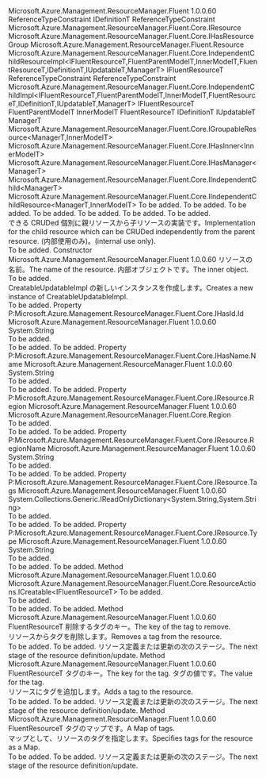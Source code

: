 <Type Name="IndependentChildResourceImpl&lt;IFluentResourceT,FluentParentModelT,InnerModelT,FluentResourceT,IDefinitionT,IUpdatableT,ManagerT&gt;" FullName="Microsoft.Azure.Management.ResourceManager.Fluent.Core.IndependentChildResourceImpl&lt;IFluentResourceT,FluentParentModelT,InnerModelT,FluentResourceT,IDefinitionT,IUpdatableT,ManagerT&gt;">
  <TypeSignature Language="C#" Value="public abstract class IndependentChildResourceImpl&lt;IFluentResourceT,FluentParentModelT,InnerModelT,FluentResourceT,IDefinitionT,IUpdatableT,ManagerT&gt; : Microsoft.Azure.Management.ResourceManager.Fluent.Core.IndependentChildImpl&lt;IFluentResourceT,FluentParentModelT,InnerModelT,FluentResourceT,IDefinitionT,IUpdatableT,ManagerT&gt;, Microsoft.Azure.Management.ResourceManager.Fluent.Core.IGroupableResource&lt;ManagerT,InnerModelT&gt;, Microsoft.Azure.Management.ResourceManager.Fluent.Core.IHasInner&lt;InnerModelT&gt;, Microsoft.Azure.Management.ResourceManager.Fluent.Core.IHasManager&lt;ManagerT&gt;, Microsoft.Azure.Management.ResourceManager.Fluent.Core.IIndependentChild&lt;ManagerT&gt;, Microsoft.Azure.Management.ResourceManager.Fluent.Core.IIndependentChildResource&lt;ManagerT,InnerModelT&gt; where IFluentResourceT : class, IDefinitionT where FluentParentModelT : class, IResource, IHasResourceGroup where InnerModelT : Resource where FluentResourceT : IndependentChildResourceImpl&lt;IFluentResourceT,FluentParentModelT,InnerModelT,FluentResourceT,IDefinitionT,IUpdatableT,ManagerT&gt;, IFluentResourceT where IDefinitionT : class where IUpdatableT : class" />
  <TypeSignature Language="ILAsm" Value=".class public auto ansi abstract beforefieldinit IndependentChildResourceImpl`7&lt;class (!IDefinitionT) IFluentResourceT, class (class Microsoft.Azure.Management.ResourceManager.Fluent.Core.IResource, class Microsoft.Azure.Management.ResourceManager.Fluent.Core.IHasResourceGroup) FluentParentModelT, (class Microsoft.Azure.Management.ResourceManager.Fluent.Resource) InnerModelT, (class Microsoft.Azure.Management.ResourceManager.Fluent.Core.IndependentChildResourceImpl`7&lt;!IFluentResourceT, !FluentParentModelT, !InnerModelT, !FluentResourceT, !IDefinitionT, !IUpdatableT, !ManagerT&gt;, !IFluentResourceT) FluentResourceT, class IDefinitionT, class IUpdatableT, ManagerT&gt; extends Microsoft.Azure.Management.ResourceManager.Fluent.Core.IndependentChildImpl`7&lt;!IFluentResourceT, !FluentParentModelT, !InnerModelT, !FluentResourceT, !IDefinitionT, !IUpdatableT, !ManagerT&gt; implements class Microsoft.Azure.Management.ResourceManager.Fluent.Core.IGroupableResource`2&lt;!ManagerT, !InnerModelT&gt;, class Microsoft.Azure.Management.ResourceManager.Fluent.Core.IHasId, class Microsoft.Azure.Management.ResourceManager.Fluent.Core.IHasInner`1&lt;!InnerModelT&gt;, class Microsoft.Azure.Management.ResourceManager.Fluent.Core.IHasManager`1&lt;!ManagerT&gt;, class Microsoft.Azure.Management.ResourceManager.Fluent.Core.IHasName, class Microsoft.Azure.Management.ResourceManager.Fluent.Core.IHasResourceGroup, class Microsoft.Azure.Management.ResourceManager.Fluent.Core.IIndependentChild`1&lt;!ManagerT&gt;, class Microsoft.Azure.Management.ResourceManager.Fluent.Core.IIndependentChildResource`2&lt;!ManagerT, !InnerModelT&gt;, class Microsoft.Azure.Management.ResourceManager.Fluent.Core.IResource, class Microsoft.Azure.Management.ResourceManager.Fluent.Core.ResourceActions.IIndexable" />
  <TypeSignature Language="DocId" Value="T:Microsoft.Azure.Management.ResourceManager.Fluent.Core.IndependentChildResourceImpl`7" />
  <TypeSignature Language="VB.NET" Value="Public MustInherit Class IndependentChildResourceImpl(Of IFluentResourceT, FluentParentModelT, InnerModelT, FluentResourceT, IDefinitionT, IUpdatableT, ManagerT)&#xA;Inherits IndependentChildImpl(Of IFluentResourceT, FluentParentModelT, InnerModelT, FluentResourceT, IDefinitionT, IUpdatableT, ManagerT)&#xA;Implements IGroupableResource(Of ManagerT, InnerModelT), IHasInner(Of InnerModelT), IHasManager(Of ManagerT), IIndependentChild(Of ManagerT), IIndependentChildResource(Of ManagerT, InnerModelT)" />
  <TypeSignature Language="F#" Value="type IndependentChildResourceImpl&lt;#'IDefinitionT, 'FluentParentModelT, 'InnerModelT, 'FluentResourceT, 'IDefinitionT, 'IUpdatableT, 'ManagerT (requires 'FluentParentModelT : null and 'FluentParentModelT :&gt; IResource and 'FluentParentModelT :&gt; IHasResourceGroup and 'InnerModelT :&gt; Resource and 'FluentResourceT :&gt; IndependentChildResourceImpl&lt;#'IDefinitionT, 'FluentParentModelT, 'InnerModelT, 'FluentResourceT, 'IDefinitionT, 'IUpdatableT, 'ManagerT&gt; and 'FluentResourceT :&gt; 'IFluentResourceT and 'IDefinitionT : null and 'IUpdatableT : null)&gt; = class&#xA;    inherit IndependentChildImpl&lt;#'IDefinitionT, 'FluentParentModelT, 'InnerModelT, 'FluentResourceT, 'IDefinitionT, 'IUpdatableT, 'ManagerT (requires 'FluentParentModelT : null and 'FluentParentModelT :&gt; IResource and 'FluentParentModelT :&gt; IHasResourceGroup and 'InnerModelT :&gt; Resource and 'FluentResourceT :&gt; IndependentChildResourceImpl&lt;#'IDefinitionT, 'FluentParentModelT, 'InnerModelT, 'FluentResourceT, 'IDefinitionT, 'IUpdatableT, 'ManagerT&gt; and 'FluentResourceT :&gt; 'IFluentResourceT and 'IDefinitionT : null and 'IUpdatableT : null)&gt;&#xA;    interface IIndependentChildResource&lt;'ManagerT, 'InnerModelT (requires 'InnerModelT :&gt; Resource)&gt;&#xA;    interface IGroupableResource&lt;'ManagerT, 'InnerModelT (requires 'InnerModelT :&gt; Resource)&gt;&#xA;    interface IResource&#xA;    interface IIndexable&#xA;    interface IHasId&#xA;    interface IHasName&#xA;    interface IHasResourceGroup&#xA;    interface IHasManager&lt;'ManagerT&gt;&#xA;    interface IHasInner&lt;'InnerModelT (requires 'InnerModelT :&gt; Resource)&gt;&#xA;    interface IIndependentChild&lt;'ManagerT&gt;" />
  <AssemblyInfo>
    <AssemblyName>Microsoft.Azure.Management.ResourceManager.Fluent</AssemblyName>
    <AssemblyVersion>1.0.0.60</AssemblyVersion>
  </AssemblyInfo>
  <TypeParameters>
    <TypeParameter Name="IFluentResourceT">
      <Constraints>
        <ParameterAttribute>ReferenceTypeConstraint</ParameterAttribute>
        <BaseTypeName>IDefinitionT</BaseTypeName>
      </Constraints>
    </TypeParameter>
    <TypeParameter Name="FluentParentModelT">
      <Constraints>
        <ParameterAttribute>ReferenceTypeConstraint</ParameterAttribute>
        <InterfaceName>Microsoft.Azure.Management.ResourceManager.Fluent.Core.IResource</InterfaceName>
        <InterfaceName>Microsoft.Azure.Management.ResourceManager.Fluent.Core.IHasResourceGroup</InterfaceName>
      </Constraints>
    </TypeParameter>
    <TypeParameter Name="InnerModelT">
      <Constraints>
        <BaseTypeName>Microsoft.Azure.Management.ResourceManager.Fluent.Resource</BaseTypeName>
      </Constraints>
    </TypeParameter>
    <TypeParameter Name="FluentResourceT">
      <Constraints>
        <BaseTypeName>Microsoft.Azure.Management.ResourceManager.Fluent.Core.IndependentChildResourceImpl&lt;IFluentResourceT,FluentParentModelT,InnerModelT,FluentResourceT,IDefinitionT,IUpdatableT,ManagerT&gt;</BaseTypeName>
        <BaseTypeName>IFluentResourceT</BaseTypeName>
      </Constraints>
    </TypeParameter>
    <TypeParameter Name="IDefinitionT">
      <Constraints>
        <ParameterAttribute>ReferenceTypeConstraint</ParameterAttribute>
      </Constraints>
    </TypeParameter>
    <TypeParameter Name="IUpdatableT">
      <Constraints>
        <ParameterAttribute>ReferenceTypeConstraint</ParameterAttribute>
      </Constraints>
    </TypeParameter>
    <TypeParameter Name="ManagerT" />
  </TypeParameters>
  <Base>
    <BaseTypeName>Microsoft.Azure.Management.ResourceManager.Fluent.Core.IndependentChildImpl&lt;IFluentResourceT,FluentParentModelT,InnerModelT,FluentResourceT,IDefinitionT,IUpdatableT,ManagerT&gt;</BaseTypeName>
    <BaseTypeArguments>
      <BaseTypeArgument TypeParamName="IFluentResourceT">IFluentResourceT</BaseTypeArgument>
      <BaseTypeArgument TypeParamName="FluentParentModelT">FluentParentModelT</BaseTypeArgument>
      <BaseTypeArgument TypeParamName="InnerResourceT">InnerModelT</BaseTypeArgument>
      <BaseTypeArgument TypeParamName="FluentResourceT">FluentResourceT</BaseTypeArgument>
      <BaseTypeArgument TypeParamName="IResourceT">IDefinitionT</BaseTypeArgument>
      <BaseTypeArgument TypeParamName="IUpdatableT">IUpdatableT</BaseTypeArgument>
      <BaseTypeArgument TypeParamName="ManagerT">ManagerT</BaseTypeArgument>
    </BaseTypeArguments>
  </Base>
  <Interfaces>
    <Interface>
      <InterfaceName>Microsoft.Azure.Management.ResourceManager.Fluent.Core.IGroupableResource&lt;ManagerT,InnerModelT&gt;</InterfaceName>
    </Interface>
    <Interface>
      <InterfaceName>Microsoft.Azure.Management.ResourceManager.Fluent.Core.IHasInner&lt;InnerModelT&gt;</InterfaceName>
    </Interface>
    <Interface>
      <InterfaceName>Microsoft.Azure.Management.ResourceManager.Fluent.Core.IHasManager&lt;ManagerT&gt;</InterfaceName>
    </Interface>
    <Interface>
      <InterfaceName>Microsoft.Azure.Management.ResourceManager.Fluent.Core.IIndependentChild&lt;ManagerT&gt;</InterfaceName>
    </Interface>
    <Interface>
      <InterfaceName>Microsoft.Azure.Management.ResourceManager.Fluent.Core.IIndependentChildResource&lt;ManagerT,InnerModelT&gt;</InterfaceName>
    </Interface>
  </Interfaces>
  <Docs>
    <typeparam name="IFluentResourceT">To be added.</typeparam>
    <typeparam name="FluentParentModelT">To be added.</typeparam>
    <typeparam name="InnerModelT">To be added.</typeparam>
    <typeparam name="FluentResourceT">To be added.</typeparam>
    <typeparam name="IDefinitionT">To be added.</typeparam>
    <typeparam name="IUpdatableT">To be added.</typeparam>
    <typeparam name="ManagerT">To be added.</typeparam>
    <summary>
             <span data-ttu-id="84e1d-101">できる CRUDed 個別に親リソースから子リソースの実装です。</span><span class="sxs-lookup"><span data-stu-id="84e1d-101">Implementation for the child resource which can be CRUDed independently from the parent resource.</span></span>
             <span data-ttu-id="84e1d-102">(内部使用のみ)。</span><span class="sxs-lookup"><span data-stu-id="84e1d-102">(internal use only).</span></span>
             </summary>
    <remarks>To be added.</remarks>
  </Docs>
  <Members>
    <Member MemberName=".ctor">
      <MemberSignature Language="C#" Value="protected IndependentChildResourceImpl (string name, InnerModelT innerObject, ManagerT manager);" />
      <MemberSignature Language="ILAsm" Value=".method familyhidebysig specialname rtspecialname instance void .ctor(string name, !InnerModelT innerObject, !ManagerT manager) cil managed" />
      <MemberSignature Language="DocId" Value="M:Microsoft.Azure.Management.ResourceManager.Fluent.Core.IndependentChildResourceImpl`7.#ctor(System.String,`2,`6)" />
      <MemberSignature Language="VB.NET" Value="Protected Sub New (name As String, innerObject As InnerModelT, manager As ManagerT)" />
      <MemberSignature Language="F#" Value="new Microsoft.Azure.Management.ResourceManager.Fluent.Core.IndependentChildResourceImpl&lt;#'IDefinitionT, 'FluentParentModelT, 'InnerModelT, 'FluentResourceT, 'IDefinitionT, 'IUpdatableT, 'ManagerT (requires 'FluentParentModelT : null and 'FluentParentModelT :&gt; Microsoft.Azure.Management.ResourceManager.Fluent.Core.IResource and 'FluentParentModelT :&gt; Microsoft.Azure.Management.ResourceManager.Fluent.Core.IHasResourceGroup and 'InnerModelT :&gt; Microsoft.Azure.Management.ResourceManager.Fluent.Resource and 'FluentResourceT :&gt; Microsoft.Azure.Management.ResourceManager.Fluent.Core.IndependentChildResourceImpl&lt;#'IDefinitionT, 'FluentParentModelT, 'InnerModelT, 'FluentResourceT, 'IDefinitionT, 'IUpdatableT, 'ManagerT&gt; and 'FluentResourceT :&gt; 'IFluentResourceT and 'IDefinitionT : null and 'IUpdatableT : null)&gt; : string * 'InnerModelT * 'ManagerT -&gt; Microsoft.Azure.Management.ResourceManager.Fluent.Core.IndependentChildResourceImpl&lt;#'IDefinitionT, 'FluentParentModelT, 'InnerModelT, 'FluentResourceT, 'IDefinitionT, 'IUpdatableT, 'ManagerT (requires 'FluentParentModelT : null and 'FluentParentModelT :&gt; Microsoft.Azure.Management.ResourceManager.Fluent.Core.IResource and 'FluentParentModelT :&gt; Microsoft.Azure.Management.ResourceManager.Fluent.Core.IHasResourceGroup and 'InnerModelT :&gt; Microsoft.Azure.Management.ResourceManager.Fluent.Resource and 'FluentResourceT :&gt; Microsoft.Azure.Management.ResourceManager.Fluent.Core.IndependentChildResourceImpl&lt;#'IDefinitionT, 'FluentParentModelT, 'InnerModelT, 'FluentResourceT, 'IDefinitionT, 'IUpdatableT, 'ManagerT&gt; and 'FluentResourceT :&gt; 'IFluentResourceT and 'IDefinitionT : null and 'IUpdatableT : null)&gt;" Usage="new Microsoft.Azure.Management.ResourceManager.Fluent.Core.IndependentChildResourceImpl&lt;#'IDefinitionT, 'FluentParentModelT, 'InnerModelT, 'FluentResourceT, 'IDefinitionT, 'IUpdatableT, 'ManagerT (requires 'FluentParentModelT : null and 'FluentParentModelT :&gt; Microsoft.Azure.Management.ResourceManager.Fluent.Core.IResource and 'FluentParentModelT :&gt; Microsoft.Azure.Management.ResourceManager.Fluent.Core.IHasResourceGroup and 'InnerModelT :&gt; Microsoft.Azure.Management.ResourceManager.Fluent.Resource and 'FluentResourceT :&gt; Microsoft.Azure.Management.ResourceManager.Fluent.Core.IndependentChildResourceImpl&lt;#'IDefinitionT, 'FluentParentModelT, 'InnerModelT, 'FluentResourceT, 'IDefinitionT, 'IUpdatableT, 'ManagerT&gt; and 'FluentResourceT :&gt; 'IFluentResourceT and 'IDefinitionT : null and 'IUpdatableT : null)&gt; (name, innerObject, manager)" />
      <MemberType>Constructor</MemberType>
      <AssemblyInfo>
        <AssemblyName>Microsoft.Azure.Management.ResourceManager.Fluent</AssemblyName>
        <AssemblyVersion>1.0.0.60</AssemblyVersion>
      </AssemblyInfo>
      <Parameters>
        <Parameter Name="name" Type="System.String" />
        <Parameter Name="innerObject" Type="InnerModelT" />
        <Parameter Name="manager" Type="ManagerT" />
      </Parameters>
      <Docs>
        <param name="name"><span data-ttu-id="84e1d-103">リソースの名前。</span><span class="sxs-lookup"><span data-stu-id="84e1d-103">The name of the resource.</span></span></param>
        <param name="innerObject"><span data-ttu-id="84e1d-104">内部オブジェクトです。</span><span class="sxs-lookup"><span data-stu-id="84e1d-104">The inner object.</span></span></param>
        <param name="manager">To be added.</param>
        <summary>
             <span data-ttu-id="84e1d-105">CreatableUpdatableImpl の新しいインスタンスを作成します。</span><span class="sxs-lookup"><span data-stu-id="84e1d-105">Creates a new instance of CreatableUpdatableImpl.</span></span>
             </summary>
        <remarks>To be added.</remarks>
      </Docs>
    </Member>
    <Member MemberName="Id">
      <MemberSignature Language="C#" Value="public override string Id { get; }" />
      <MemberSignature Language="ILAsm" Value=".property instance string Id" />
      <MemberSignature Language="DocId" Value="P:Microsoft.Azure.Management.ResourceManager.Fluent.Core.IndependentChildResourceImpl`7.Id" />
      <MemberSignature Language="VB.NET" Value="Public Overrides ReadOnly Property Id As String" />
      <MemberSignature Language="F#" Value="member this.Id : string" Usage="Microsoft.Azure.Management.ResourceManager.Fluent.Core.IndependentChildResourceImpl&lt;#'IDefinitionT, 'FluentParentModelT, 'InnerModelT, 'FluentResourceT, 'IDefinitionT, 'IUpdatableT, 'ManagerT (requires 'FluentParentModelT : null and 'FluentParentModelT :&gt; Microsoft.Azure.Management.ResourceManager.Fluent.Core.IResource and 'FluentParentModelT :&gt; Microsoft.Azure.Management.ResourceManager.Fluent.Core.IHasResourceGroup and 'InnerModelT :&gt; Microsoft.Azure.Management.ResourceManager.Fluent.Resource and 'FluentResourceT :&gt; Microsoft.Azure.Management.ResourceManager.Fluent.Core.IndependentChildResourceImpl&lt;#'IDefinitionT, 'FluentParentModelT, 'InnerModelT, 'FluentResourceT, 'IDefinitionT, 'IUpdatableT, 'ManagerT&gt; and 'FluentResourceT :&gt; 'IFluentResourceT and 'IDefinitionT : null and 'IUpdatableT : null)&gt;.Id" />
      <MemberType>Property</MemberType>
      <Implements>
        <InterfaceMember>P:Microsoft.Azure.Management.ResourceManager.Fluent.Core.IHasId.Id</InterfaceMember>
      </Implements>
      <AssemblyInfo>
        <AssemblyName>Microsoft.Azure.Management.ResourceManager.Fluent</AssemblyName>
        <AssemblyVersion>1.0.0.60</AssemblyVersion>
      </AssemblyInfo>
      <ReturnValue>
        <ReturnType>System.String</ReturnType>
      </ReturnValue>
      <Docs>
        <summary>To be added.</summary>
        <value>To be added.</value>
        <remarks>To be added.</remarks>
      </Docs>
    </Member>
    <Member MemberName="Name">
      <MemberSignature Language="C#" Value="public string Name { get; }" />
      <MemberSignature Language="ILAsm" Value=".property instance string Name" />
      <MemberSignature Language="DocId" Value="P:Microsoft.Azure.Management.ResourceManager.Fluent.Core.IndependentChildResourceImpl`7.Name" />
      <MemberSignature Language="VB.NET" Value="Public ReadOnly Property Name As String" />
      <MemberSignature Language="F#" Value="member this.Name : string" Usage="Microsoft.Azure.Management.ResourceManager.Fluent.Core.IndependentChildResourceImpl&lt;#'IDefinitionT, 'FluentParentModelT, 'InnerModelT, 'FluentResourceT, 'IDefinitionT, 'IUpdatableT, 'ManagerT (requires 'FluentParentModelT : null and 'FluentParentModelT :&gt; Microsoft.Azure.Management.ResourceManager.Fluent.Core.IResource and 'FluentParentModelT :&gt; Microsoft.Azure.Management.ResourceManager.Fluent.Core.IHasResourceGroup and 'InnerModelT :&gt; Microsoft.Azure.Management.ResourceManager.Fluent.Resource and 'FluentResourceT :&gt; Microsoft.Azure.Management.ResourceManager.Fluent.Core.IndependentChildResourceImpl&lt;#'IDefinitionT, 'FluentParentModelT, 'InnerModelT, 'FluentResourceT, 'IDefinitionT, 'IUpdatableT, 'ManagerT&gt; and 'FluentResourceT :&gt; 'IFluentResourceT and 'IDefinitionT : null and 'IUpdatableT : null)&gt;.Name" />
      <MemberType>Property</MemberType>
      <Implements>
        <InterfaceMember>P:Microsoft.Azure.Management.ResourceManager.Fluent.Core.IHasName.Name</InterfaceMember>
      </Implements>
      <AssemblyInfo>
        <AssemblyName>Microsoft.Azure.Management.ResourceManager.Fluent</AssemblyName>
        <AssemblyVersion>1.0.0.60</AssemblyVersion>
      </AssemblyInfo>
      <ReturnValue>
        <ReturnType>System.String</ReturnType>
      </ReturnValue>
      <Docs>
        <summary>To be added.</summary>
        <value>To be added.</value>
        <remarks>To be added.</remarks>
      </Docs>
    </Member>
    <Member MemberName="Region">
      <MemberSignature Language="C#" Value="public Microsoft.Azure.Management.ResourceManager.Fluent.Core.Region Region { get; }" />
      <MemberSignature Language="ILAsm" Value=".property instance class Microsoft.Azure.Management.ResourceManager.Fluent.Core.Region Region" />
      <MemberSignature Language="DocId" Value="P:Microsoft.Azure.Management.ResourceManager.Fluent.Core.IndependentChildResourceImpl`7.Region" />
      <MemberSignature Language="VB.NET" Value="Public ReadOnly Property Region As Region" />
      <MemberSignature Language="F#" Value="member this.Region : Microsoft.Azure.Management.ResourceManager.Fluent.Core.Region" Usage="Microsoft.Azure.Management.ResourceManager.Fluent.Core.IndependentChildResourceImpl&lt;#'IDefinitionT, 'FluentParentModelT, 'InnerModelT, 'FluentResourceT, 'IDefinitionT, 'IUpdatableT, 'ManagerT (requires 'FluentParentModelT : null and 'FluentParentModelT :&gt; Microsoft.Azure.Management.ResourceManager.Fluent.Core.IResource and 'FluentParentModelT :&gt; Microsoft.Azure.Management.ResourceManager.Fluent.Core.IHasResourceGroup and 'InnerModelT :&gt; Microsoft.Azure.Management.ResourceManager.Fluent.Resource and 'FluentResourceT :&gt; Microsoft.Azure.Management.ResourceManager.Fluent.Core.IndependentChildResourceImpl&lt;#'IDefinitionT, 'FluentParentModelT, 'InnerModelT, 'FluentResourceT, 'IDefinitionT, 'IUpdatableT, 'ManagerT&gt; and 'FluentResourceT :&gt; 'IFluentResourceT and 'IDefinitionT : null and 'IUpdatableT : null)&gt;.Region" />
      <MemberType>Property</MemberType>
      <Implements>
        <InterfaceMember>P:Microsoft.Azure.Management.ResourceManager.Fluent.Core.IResource.Region</InterfaceMember>
      </Implements>
      <AssemblyInfo>
        <AssemblyName>Microsoft.Azure.Management.ResourceManager.Fluent</AssemblyName>
        <AssemblyVersion>1.0.0.60</AssemblyVersion>
      </AssemblyInfo>
      <ReturnValue>
        <ReturnType>Microsoft.Azure.Management.ResourceManager.Fluent.Core.Region</ReturnType>
      </ReturnValue>
      <Docs>
        <summary>To be added.</summary>
        <value>To be added.</value>
        <remarks>To be added.</remarks>
      </Docs>
    </Member>
    <Member MemberName="RegionName">
      <MemberSignature Language="C#" Value="public string RegionName { get; }" />
      <MemberSignature Language="ILAsm" Value=".property instance string RegionName" />
      <MemberSignature Language="DocId" Value="P:Microsoft.Azure.Management.ResourceManager.Fluent.Core.IndependentChildResourceImpl`7.RegionName" />
      <MemberSignature Language="VB.NET" Value="Public ReadOnly Property RegionName As String" />
      <MemberSignature Language="F#" Value="member this.RegionName : string" Usage="Microsoft.Azure.Management.ResourceManager.Fluent.Core.IndependentChildResourceImpl&lt;#'IDefinitionT, 'FluentParentModelT, 'InnerModelT, 'FluentResourceT, 'IDefinitionT, 'IUpdatableT, 'ManagerT (requires 'FluentParentModelT : null and 'FluentParentModelT :&gt; Microsoft.Azure.Management.ResourceManager.Fluent.Core.IResource and 'FluentParentModelT :&gt; Microsoft.Azure.Management.ResourceManager.Fluent.Core.IHasResourceGroup and 'InnerModelT :&gt; Microsoft.Azure.Management.ResourceManager.Fluent.Resource and 'FluentResourceT :&gt; Microsoft.Azure.Management.ResourceManager.Fluent.Core.IndependentChildResourceImpl&lt;#'IDefinitionT, 'FluentParentModelT, 'InnerModelT, 'FluentResourceT, 'IDefinitionT, 'IUpdatableT, 'ManagerT&gt; and 'FluentResourceT :&gt; 'IFluentResourceT and 'IDefinitionT : null and 'IUpdatableT : null)&gt;.RegionName" />
      <MemberType>Property</MemberType>
      <Implements>
        <InterfaceMember>P:Microsoft.Azure.Management.ResourceManager.Fluent.Core.IResource.RegionName</InterfaceMember>
      </Implements>
      <AssemblyInfo>
        <AssemblyName>Microsoft.Azure.Management.ResourceManager.Fluent</AssemblyName>
        <AssemblyVersion>1.0.0.60</AssemblyVersion>
      </AssemblyInfo>
      <ReturnValue>
        <ReturnType>System.String</ReturnType>
      </ReturnValue>
      <Docs>
        <summary>To be added.</summary>
        <value>To be added.</value>
        <remarks>To be added.</remarks>
      </Docs>
    </Member>
    <Member MemberName="Tags">
      <MemberSignature Language="C#" Value="public System.Collections.Generic.IReadOnlyDictionary&lt;string,string&gt; Tags { get; }" />
      <MemberSignature Language="ILAsm" Value=".property instance class System.Collections.Generic.IReadOnlyDictionary`2&lt;string, string&gt; Tags" />
      <MemberSignature Language="DocId" Value="P:Microsoft.Azure.Management.ResourceManager.Fluent.Core.IndependentChildResourceImpl`7.Tags" />
      <MemberSignature Language="VB.NET" Value="Public ReadOnly Property Tags As IReadOnlyDictionary(Of String, String)" />
      <MemberSignature Language="F#" Value="member this.Tags : System.Collections.Generic.IReadOnlyDictionary&lt;string, string&gt;" Usage="Microsoft.Azure.Management.ResourceManager.Fluent.Core.IndependentChildResourceImpl&lt;#'IDefinitionT, 'FluentParentModelT, 'InnerModelT, 'FluentResourceT, 'IDefinitionT, 'IUpdatableT, 'ManagerT (requires 'FluentParentModelT : null and 'FluentParentModelT :&gt; Microsoft.Azure.Management.ResourceManager.Fluent.Core.IResource and 'FluentParentModelT :&gt; Microsoft.Azure.Management.ResourceManager.Fluent.Core.IHasResourceGroup and 'InnerModelT :&gt; Microsoft.Azure.Management.ResourceManager.Fluent.Resource and 'FluentResourceT :&gt; Microsoft.Azure.Management.ResourceManager.Fluent.Core.IndependentChildResourceImpl&lt;#'IDefinitionT, 'FluentParentModelT, 'InnerModelT, 'FluentResourceT, 'IDefinitionT, 'IUpdatableT, 'ManagerT&gt; and 'FluentResourceT :&gt; 'IFluentResourceT and 'IDefinitionT : null and 'IUpdatableT : null)&gt;.Tags" />
      <MemberType>Property</MemberType>
      <Implements>
        <InterfaceMember>P:Microsoft.Azure.Management.ResourceManager.Fluent.Core.IResource.Tags</InterfaceMember>
      </Implements>
      <AssemblyInfo>
        <AssemblyName>Microsoft.Azure.Management.ResourceManager.Fluent</AssemblyName>
        <AssemblyVersion>1.0.0.60</AssemblyVersion>
      </AssemblyInfo>
      <ReturnValue>
        <ReturnType>System.Collections.Generic.IReadOnlyDictionary&lt;System.String,System.String&gt;</ReturnType>
      </ReturnValue>
      <Docs>
        <summary>To be added.</summary>
        <value>To be added.</value>
        <remarks>To be added.</remarks>
      </Docs>
    </Member>
    <Member MemberName="Type">
      <MemberSignature Language="C#" Value="public string Type { get; }" />
      <MemberSignature Language="ILAsm" Value=".property instance string Type" />
      <MemberSignature Language="DocId" Value="P:Microsoft.Azure.Management.ResourceManager.Fluent.Core.IndependentChildResourceImpl`7.Type" />
      <MemberSignature Language="VB.NET" Value="Public ReadOnly Property Type As String" />
      <MemberSignature Language="F#" Value="member this.Type : string" Usage="Microsoft.Azure.Management.ResourceManager.Fluent.Core.IndependentChildResourceImpl&lt;#'IDefinitionT, 'FluentParentModelT, 'InnerModelT, 'FluentResourceT, 'IDefinitionT, 'IUpdatableT, 'ManagerT (requires 'FluentParentModelT : null and 'FluentParentModelT :&gt; Microsoft.Azure.Management.ResourceManager.Fluent.Core.IResource and 'FluentParentModelT :&gt; Microsoft.Azure.Management.ResourceManager.Fluent.Core.IHasResourceGroup and 'InnerModelT :&gt; Microsoft.Azure.Management.ResourceManager.Fluent.Resource and 'FluentResourceT :&gt; Microsoft.Azure.Management.ResourceManager.Fluent.Core.IndependentChildResourceImpl&lt;#'IDefinitionT, 'FluentParentModelT, 'InnerModelT, 'FluentResourceT, 'IDefinitionT, 'IUpdatableT, 'ManagerT&gt; and 'FluentResourceT :&gt; 'IFluentResourceT and 'IDefinitionT : null and 'IUpdatableT : null)&gt;.Type" />
      <MemberType>Property</MemberType>
      <Implements>
        <InterfaceMember>P:Microsoft.Azure.Management.ResourceManager.Fluent.Core.IResource.Type</InterfaceMember>
      </Implements>
      <AssemblyInfo>
        <AssemblyName>Microsoft.Azure.Management.ResourceManager.Fluent</AssemblyName>
        <AssemblyVersion>1.0.0.60</AssemblyVersion>
      </AssemblyInfo>
      <ReturnValue>
        <ReturnType>System.String</ReturnType>
      </ReturnValue>
      <Docs>
        <summary>To be added.</summary>
        <value>To be added.</value>
        <remarks>To be added.</remarks>
      </Docs>
    </Member>
    <Member MemberName="WithExistingParentResource">
      <MemberSignature Language="C#" Value="public override Microsoft.Azure.Management.ResourceManager.Fluent.Core.ResourceActions.ICreatable&lt;IFluentResourceT&gt; WithExistingParentResource (FluentParentModelT existingParentResource);" />
      <MemberSignature Language="ILAsm" Value=".method public hidebysig virtual instance class Microsoft.Azure.Management.ResourceManager.Fluent.Core.ResourceActions.ICreatable`1&lt;!IFluentResourceT&gt; WithExistingParentResource(!FluentParentModelT existingParentResource) cil managed" />
      <MemberSignature Language="DocId" Value="M:Microsoft.Azure.Management.ResourceManager.Fluent.Core.IndependentChildResourceImpl`7.WithExistingParentResource(`1)" />
      <MemberSignature Language="VB.NET" Value="Public Overrides Function WithExistingParentResource (existingParentResource As FluentParentModelT) As ICreatable(Of IFluentResourceT)" />
      <MemberSignature Language="F#" Value="override this.WithExistingParentResource : 'FluentParentModelT -&gt; Microsoft.Azure.Management.ResourceManager.Fluent.Core.ResourceActions.ICreatable&lt;#'IDefinitionT&gt;" Usage="independentChildResourceImpl.WithExistingParentResource existingParentResource" />
      <MemberType>Method</MemberType>
      <AssemblyInfo>
        <AssemblyName>Microsoft.Azure.Management.ResourceManager.Fluent</AssemblyName>
        <AssemblyVersion>1.0.0.60</AssemblyVersion>
      </AssemblyInfo>
      <ReturnValue>
        <ReturnType>Microsoft.Azure.Management.ResourceManager.Fluent.Core.ResourceActions.ICreatable&lt;IFluentResourceT&gt;</ReturnType>
      </ReturnValue>
      <Parameters>
        <Parameter Name="existingParentResource" Type="FluentParentModelT" />
      </Parameters>
      <Docs>
        <param name="existingParentResource">To be added.</param>
        <summary>To be added.</summary>
        <returns>To be added.</returns>
        <remarks>To be added.</remarks>
      </Docs>
    </Member>
    <Member MemberName="WithoutTag">
      <MemberSignature Language="C#" Value="public FluentResourceT WithoutTag (string key);" />
      <MemberSignature Language="ILAsm" Value=".method public hidebysig instance !FluentResourceT WithoutTag(string key) cil managed" />
      <MemberSignature Language="DocId" Value="M:Microsoft.Azure.Management.ResourceManager.Fluent.Core.IndependentChildResourceImpl`7.WithoutTag(System.String)" />
      <MemberSignature Language="VB.NET" Value="Public Function WithoutTag (key As String) As FluentResourceT" />
      <MemberSignature Language="F#" Value="member this.WithoutTag : string -&gt; 'FluentResourceT" Usage="independentChildResourceImpl.WithoutTag key" />
      <MemberType>Method</MemberType>
      <AssemblyInfo>
        <AssemblyName>Microsoft.Azure.Management.ResourceManager.Fluent</AssemblyName>
        <AssemblyVersion>1.0.0.60</AssemblyVersion>
      </AssemblyInfo>
      <ReturnValue>
        <ReturnType>FluentResourceT</ReturnType>
      </ReturnValue>
      <Parameters>
        <Parameter Name="key" Type="System.String" />
      </Parameters>
      <Docs>
        <param name="key"><span data-ttu-id="84e1d-106">削除するタグのキー。</span><span class="sxs-lookup"><span data-stu-id="84e1d-106">The key of the tag to remove.</span></span></param>
        <summary>
            <span data-ttu-id="84e1d-107">リソースからタグを削除します。</span><span class="sxs-lookup"><span data-stu-id="84e1d-107">Removes a tag from the resource.</span></span>
            </summary>
        <returns>To be added.</returns>
        <remarks>To be added.</remarks>
        <return><span data-ttu-id="84e1d-108">リソース定義または更新の次のステージ。</span><span class="sxs-lookup"><span data-stu-id="84e1d-108">The next stage of the resource definition/update.</span></span></return>
      </Docs>
    </Member>
    <Member MemberName="WithTag">
      <MemberSignature Language="C#" Value="public FluentResourceT WithTag (string key, string value);" />
      <MemberSignature Language="ILAsm" Value=".method public hidebysig instance !FluentResourceT WithTag(string key, string value) cil managed" />
      <MemberSignature Language="DocId" Value="M:Microsoft.Azure.Management.ResourceManager.Fluent.Core.IndependentChildResourceImpl`7.WithTag(System.String,System.String)" />
      <MemberSignature Language="VB.NET" Value="Public Function WithTag (key As String, value As String) As FluentResourceT" />
      <MemberSignature Language="F#" Value="member this.WithTag : string * string -&gt; 'FluentResourceT" Usage="independentChildResourceImpl.WithTag (key, value)" />
      <MemberType>Method</MemberType>
      <AssemblyInfo>
        <AssemblyName>Microsoft.Azure.Management.ResourceManager.Fluent</AssemblyName>
        <AssemblyVersion>1.0.0.60</AssemblyVersion>
      </AssemblyInfo>
      <ReturnValue>
        <ReturnType>FluentResourceT</ReturnType>
      </ReturnValue>
      <Parameters>
        <Parameter Name="key" Type="System.String" />
        <Parameter Name="value" Type="System.String" />
      </Parameters>
      <Docs>
        <param name="key"><span data-ttu-id="84e1d-109">タグのキー。</span><span class="sxs-lookup"><span data-stu-id="84e1d-109">The key for the tag.</span></span></param>
        <param name="value"><span data-ttu-id="84e1d-110">タグの値です。</span><span class="sxs-lookup"><span data-stu-id="84e1d-110">The value for the tag.</span></span></param>
        <summary>
            <span data-ttu-id="84e1d-111">リソースにタグを追加します。</span><span class="sxs-lookup"><span data-stu-id="84e1d-111">Adds a tag to the resource.</span></span>
            </summary>
        <returns>To be added.</returns>
        <remarks>To be added.</remarks>
        <return><span data-ttu-id="84e1d-112">リソース定義または更新の次のステージ。</span><span class="sxs-lookup"><span data-stu-id="84e1d-112">The next stage of the resource definition/update.</span></span></return>
      </Docs>
    </Member>
    <Member MemberName="WithTags">
      <MemberSignature Language="C#" Value="public FluentResourceT WithTags (System.Collections.Generic.IDictionary&lt;string,string&gt; tags);" />
      <MemberSignature Language="ILAsm" Value=".method public hidebysig instance !FluentResourceT WithTags(class System.Collections.Generic.IDictionary`2&lt;string, string&gt; tags) cil managed" />
      <MemberSignature Language="DocId" Value="M:Microsoft.Azure.Management.ResourceManager.Fluent.Core.IndependentChildResourceImpl`7.WithTags(System.Collections.Generic.IDictionary{System.String,System.String})" />
      <MemberSignature Language="VB.NET" Value="Public Function WithTags (tags As IDictionary(Of String, String)) As FluentResourceT" />
      <MemberSignature Language="F#" Value="member this.WithTags : System.Collections.Generic.IDictionary&lt;string, string&gt; -&gt; 'FluentResourceT" Usage="independentChildResourceImpl.WithTags tags" />
      <MemberType>Method</MemberType>
      <AssemblyInfo>
        <AssemblyName>Microsoft.Azure.Management.ResourceManager.Fluent</AssemblyName>
        <AssemblyVersion>1.0.0.60</AssemblyVersion>
      </AssemblyInfo>
      <ReturnValue>
        <ReturnType>FluentResourceT</ReturnType>
      </ReturnValue>
      <Parameters>
        <Parameter Name="tags" Type="System.Collections.Generic.IDictionary&lt;System.String,System.String&gt;" />
      </Parameters>
      <Docs>
        <param name="tags"><span data-ttu-id="84e1d-113">タグのマップです。</span><span class="sxs-lookup"><span data-stu-id="84e1d-113">A Map of tags.</span></span></param>
        <summary>
            <span data-ttu-id="84e1d-114">マップとして、リソースのタグを指定します。</span><span class="sxs-lookup"><span data-stu-id="84e1d-114">Specifies tags for the resource as a Map.</span></span>
            </summary>
        <returns>To be added.</returns>
        <remarks>To be added.</remarks>
        <return><span data-ttu-id="84e1d-115">リソース定義または更新の次のステージ。</span><span class="sxs-lookup"><span data-stu-id="84e1d-115">The next stage of the resource definition/update.</span></span></return>
      </Docs>
    </Member>
  </Members>
</Type>